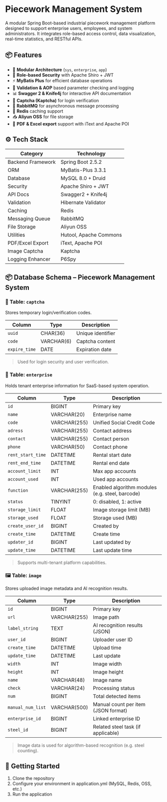 # Piecework Management System

A modular Spring Boot-based industrial piecework management platform designed to support enterprise users, employees, and system administrators. It integrates role-based access control, data visualization, real-time statistics, and RESTful APIs.

## 📦 Features

- 🧩 **Modular Architecture** (`sys`, `enterprise`, `app`)
- 🔐 **Role-based Security** with Apache Shiro + JWT
- ⚡ **MyBatis Plus** for efficient database operations
- 🧠 **Validation & AOP** based parameter checking and logging
- 📊 **Swagger 2 & Knife4j** for interactive API documentation
- 📸 **Captcha (Kaptcha)** for login verification
- 🐇 **RabbitMQ** for asynchronous message processing
- 🧮 **Redis** caching support
- 📥 **Aliyun OSS** for file storage
- 🧾 **PDF & Excel export** support with iText and Apache POI

## ⚙️ Tech Stack

| Category              | Technology                    |
|-----------------------|-------------------------------|
| Backend Framework     | Spring Boot 2.5.2             |
| ORM                   | MyBatis-Plus 3.3.1            |
| Database              | MySQL 8.0 + Druid             |
| Security              | Apache Shiro + JWT            |
| API Docs              | Swagger2 + Knife4j            |
| Validation            | Hibernate Validator           |
| Caching               | Redis                         |
| Messaging Queue       | RabbitMQ                      |
| File Storage          | Aliyun OSS                    |
| Utilities             | Hutool, Apache Commons        |
| PDF/Excel Export      | iText, Apache POI             |
| Image Captcha         | Kaptcha                       |
| Logging Enhancer      | P6Spy                         |

## 📦 Database Schema – Piecework Management System

### 🧩 Table: `captcha`

Stores temporary login/verification codes.

| Column      | Type      | Description      |
|-------------|-----------|------------------|
| `uuid`      | CHAR(36)  | Unique identifier |
| `code`      | VARCHAR(6)| Captcha content   |
| `expire_time` | DATE    | Expiration date   |

> Used for login security and user verification.

### 🏢 Table: `enterprise`

Holds tenant enterprise information for SaaS-based system operation.

| Column           | Type          | Description                         |
|------------------|---------------|-------------------------------------|
| `id`             | BIGINT        | Primary key                         |
| `name`           | VARCHAR(20)   | Enterprise name                     |
| `code`           | VARCHAR(255)  | Unified Social Credit Code          |
| `adress`         | VARCHAR(255)  | Contact address                     |
| `contact`        | VARCHAR(255)  | Contact person                      |
| `phone`          | VARCHAR(50)   | Contact phone                       |
| `rent_start_time`| DATETIME      | Rental start date                   |
| `rent_end_time`  | DATETIME      | Rental end date                     |
| `account_limit`  | INT           | Max app accounts                    |
| `account_used`   | INT           | Used app accounts                   |
| `function`       | VARCHAR(255)  | Enabled algorithm modules (e.g. steel, barcode) |
| `status`         | TINYINT       | 0: disabled, 1: active              |
| `storage_limit`  | FLOAT         | Image storage limit (MB)           |
| `storage_used`   | FLOAT         | Storage used (MB)                  |
| `create_user_id` | BIGINT        | Created by                          |
| `create_time`    | DATETIME      | Create time                         |
| `updater_id`     | BIGINT        | Last updated by                     |
| `update_time`    | DATETIME      | Last update time                    |

> Supports multi-tenant platform capabilities.

### 🖼️ Table: `image`

Stores uploaded image metadata and AI recognition results.

| Column           | Type         | Description                           |
|------------------|--------------|---------------------------------------|
| `id`             | BIGINT       | Primary key                           |
| `url`            | VARCHAR(255) | Image path                            |
| `label_string`   | TEXT         | AI recognition results (JSON)         |
| `user_id`        | BIGINT       | Uploader user ID                      |
| `create_time`    | DATETIME     | Upload time                           |
| `update_time`    | DATETIME     | Last update                           |
| `width`          | INT          | Image width                           |
| `height`         | INT          | Image height                          |
| `name`           | VARCHAR(48)  | Image name                            |
| `check`          | VARCHAR(24)  | Processing status                     |
| `num`            | BIGINT       | Total detected items                  |
| `manual_num_list`| VARCHAR(500) | Manual count per item (JSON format)   |
| `enterprise_id`  | BIGINT       | Linked enterprise ID                  |
| `steel_id`       | BIGINT       | Related steel task (if applicable)    |

> Image data is used for algorithm-based recognition (e.g. steel counting).


## 🚀 Getting Started

1. Clone the repository
2. Configure your environment in application.yml (MySQL, Redis, OSS, etc.)
3. Run the application
